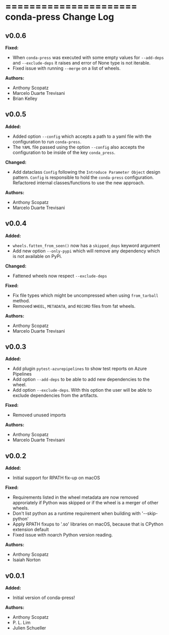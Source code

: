 ======================
conda-press Change Log
======================







<!-- current developments -->

## v0.0.6
**Fixed:**

* When `conda-press` was executed with some empty values for `--add-deps` and `--exclude-deps` it raises and error 
of None type is not iterable.
* Fixed issue with running `--merge` on a list of wheels.

**Authors:**

* Anthony Scopatz
* Marcelo Duarte Trevisani
* Brian Kelley



## v0.0.5
**Added:**

* Added option `--config` which accepts a path to a yaml file with the configuration to run `conda-press`.
* The `YAML` file passed using the option `--config` also accepts the 
configuration to be inside of the key `conda_press`.

**Changed:**

* Add dataclass `Config` following the `Introduce Parameter Object` design pattern. 
    `Config` is responsible to hold the `conda-press` configuration. 
    Refactored internal classes/functions to use the new approach.

**Authors:**

* Anthony Scopatz
* Marcelo Duarte Trevisani



## v0.0.4
**Added:**

* `wheels.fatten_from_seen()` now has a `skipped_deps` keyword argument
* Add new option `--only-pypi` which will remove any dependency which is not available on PyPi.

**Changed:**

* Fattened wheels now respect `--exclude-deps`

**Fixed:**

* Fix file types which might be uncompressed when using `from_tarball` method.
* Removed `WHEEL`, `METADATA`, and `RECORD` files from fat wheels.

**Authors:**

* Anthony Scopatz
* Marcelo Duarte Trevisani



## v0.0.3
**Added:**

* Add plugin ``pytest-azurepipelines`` to show test reports on Azure Pipelines
* Add option `--add-deps` to be able to add new dependencies to the wheel.
* Add option `--exclude-deps`. With this option the user will be able to exclude dependencies from the artifacts.

**Fixed:**

* Removed unused imports

**Authors:**

* Anthony Scopatz
* Marcelo Duarte Trevisani



## v0.0.2
**Added:**

* Initial support for RPATH fix-up on macOS

**Fixed:**

* Requirements listed in the wheel metadata are now removed approriately
  if Python was skipped or if the wheel is a merger of other wheels.
* Don't list python as a runtime requirement when building with '--skip-python'
* Apply RPATH fixups to '.so' libraries on macOS, because that is CPython extension default
* Fixed issue with noarch Python version reading.

**Authors:**

* Anthony Scopatz
* Isaiah Norton



## v0.0.1
**Added:**

* Initial version of conda-press!

**Authors:**

* Anthony Scopatz
* P. L. Lim
* Julien Schueller



